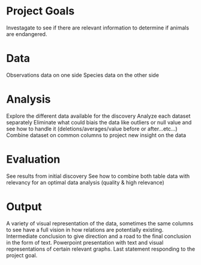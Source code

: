 # Project Goals
Investagate to see if there are relevant information to determine if animals are endangered.

# Data
Observations data on one side
Species data on the other side

# Analysis
Explore the different data available for the discovery
Analyze each dataset separately
Eliminate what could biais the data like outliers or null value and see how to handle it (deletions/averages/value before or after...etc...)
Combine dataset on common columns to project new insight on the data

# Evaluation
See results from initial discovery
See how to combine both table data with relevancy for an optimal data analysis (quality & high relevance)

# Output
A variety of visual representation of the data, sometimes the same columns to see have a full vision in how relations are potentially existing.
Intermediate conclusion to give direction and a road to the final conclusion in the form of text.
Powerpoint presentation with text and visual representations of certain relevant graphs.
Last statement responding to the project goal.

